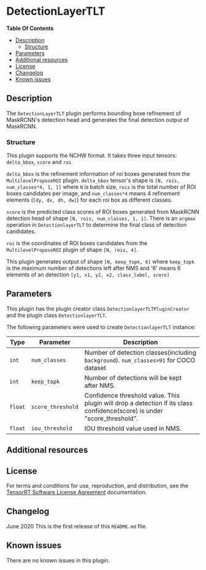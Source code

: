 # DetectionLayerTLT

**Table Of Contents**
- [Description](#description)
    * [Structure](#structure)
- [Parameters](#parameters)
- [Additional resources](#additional-resources)
- [License](#license)
- [Changelog](#changelog)
- [Known issues](#known-issues)

## Description

The `DetectionLayerTLT` plugin performs bounding boxe refinement of MaskRCNN's detection head and generates the final detection output of MaskRCNN.   


### Structure

This plugin supports the NCHW format. It takes three input tensors: `delta_bbox`, `score` and `roi`

`delta_bbox` is the refinement information of roi boxes generated from the `MultilevelProposeROI` plugin. `delta_bbox` tensor's shape is `[N, rois, num_classes*4, 1, 1]` where `N` is batch size,
`rois` is the total number of ROI boxes candidates per image, and `num_classes*4` means 4 refinement elements (`[dy, dx, dh, dw]`) for each roi box as different classes.

`score` is the predicted class scores of ROI boxes generated from MaskRCNN detection head of shape `[N, rois, num_classes, 1, 1]`. There is an `argmax` operation in `DetectionlayerTLT` to determine the final class of detection
candidates.   

`roi` is the coordinates of ROI boxes candidates from the `MultilevelProposeROI` plugin of shape `[N, rois, 4]`. 

This plugin generates output of shape `[N, keep_topk, 6]` where `keep_topk` is the maximum number of detections left after NMS and '6' means 6 elements of an detection `[y1, x1, y2, x2,
class_label, score]`

## Parameters

This plugin has the plugin creator class `DetectionlayerTLTPluginCreator` and the plugin class `DetectionlayerTLT`.
  
The following parameters were used to create `DetectionlayerTLT` instance:

| Type               | Parameter                          | Description
|--------------------|------------------------------------|--------------------------------------------------------
|`int`               |`num_classes`                       |Number of detection classes(including `background`). `num_classes=91` for COCO dataset
|`int`               |`keep_topk`                         |Number of detections will be kept after NMS.  
|`float`             |`score_threshold`                   |Confidence threshold value. This plugin will drop a detection if its class confidence(score) is under "score_threshold". 
|`float`             |`iou_threshold`                     |IOU threshold value used in NMS.


## Additional resources



## License

For terms and conditions for use, reproduction, and distribution, see the [TensorRT Software License Agreement](https://docs.nvidia.com/deeplearning/sdk/tensorrt-sla/index.html) 
documentation.


## Changelog

June 2020
This is the first release of this `README.md` file.


## Known issues

There are no known issues in this plugin.
